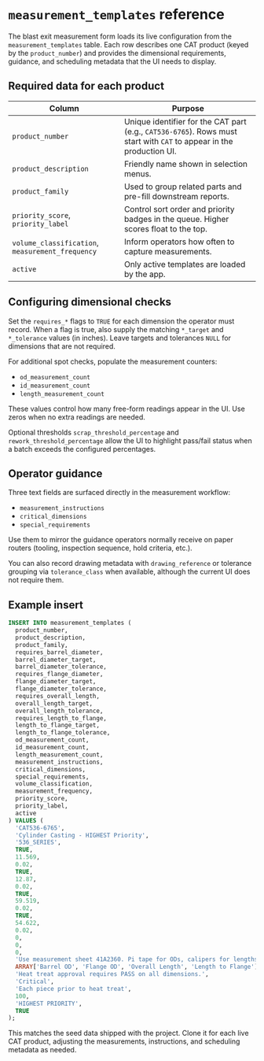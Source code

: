 # `measurement_templates` reference

The blast exit measurement form loads its live configuration from the `measurement_templates` table. Each row describes one CAT product (keyed by the `product_number`) and provides the dimensional requirements, guidance, and scheduling metadata that the UI needs to display.

## Required data for each product

| Column | Purpose |
| --- | --- |
| `product_number` | Unique identifier for the CAT part (e.g., `CAT536-6765`). Rows must start with `CAT` to appear in the production UI. |
| `product_description` | Friendly name shown in selection menus. |
| `product_family` | Used to group related parts and pre-fill downstream reports. |
| `priority_score`, `priority_label` | Control sort order and priority badges in the queue. Higher scores float to the top. |
| `volume_classification`, `measurement_frequency` | Inform operators how often to capture measurements. |
| `active` | Only active templates are loaded by the app. |

## Configuring dimensional checks

Set the `requires_*` flags to `TRUE` for each dimension the operator must record. When a flag is true, also supply the matching `*_target` and `*_tolerance` values (in inches). Leave targets and tolerances `NULL` for dimensions that are not required.

For additional spot checks, populate the measurement counters:

- `od_measurement_count`
- `id_measurement_count`
- `length_measurement_count`

These values control how many free-form readings appear in the UI. Use zeros when no extra readings are needed.

Optional thresholds `scrap_threshold_percentage` and `rework_threshold_percentage` allow the UI to highlight pass/fail status when a batch exceeds the configured percentages.

## Operator guidance

Three text fields are surfaced directly in the measurement workflow:

- `measurement_instructions`
- `critical_dimensions`
- `special_requirements`

Use them to mirror the guidance operators normally receive on paper routers (tooling, inspection sequence, hold criteria, etc.).

You can also record drawing metadata with `drawing_reference` or tolerance grouping via `tolerance_class` when available, although the current UI does not require them.

## Example insert

```sql
INSERT INTO measurement_templates (
  product_number,
  product_description,
  product_family,
  requires_barrel_diameter,
  barrel_diameter_target,
  barrel_diameter_tolerance,
  requires_flange_diameter,
  flange_diameter_target,
  flange_diameter_tolerance,
  requires_overall_length,
  overall_length_target,
  overall_length_tolerance,
  requires_length_to_flange,
  length_to_flange_target,
  length_to_flange_tolerance,
  od_measurement_count,
  id_measurement_count,
  length_measurement_count,
  measurement_instructions,
  critical_dimensions,
  special_requirements,
  volume_classification,
  measurement_frequency,
  priority_score,
  priority_label,
  active
) VALUES (
  'CAT536-6765',
  'Cylinder Casting - HIGHEST Priority',
  '536_SERIES',
  TRUE,
  11.569,
  0.02,
  TRUE,
  12.87,
  0.02,
  TRUE,
  59.519,
  0.02,
  TRUE,
  54.622,
  0.02,
  0,
  0,
  0,
  'Use measurement sheet 41A2360. Pi tape for ODs, calipers for lengths. All dimensions must pass before heat treat.',
  ARRAY['Barrel OD', 'Flange OD', 'Overall Length', 'Length to Flange'],
  'Heat treat approval requires PASS on all dimensions.',
  'Critical',
  'Each piece prior to heat treat',
  100,
  'HIGHEST PRIORITY',
  TRUE
);
```

This matches the seed data shipped with the project. Clone it for each live CAT product, adjusting the measurements, instructions, and scheduling metadata as needed.
